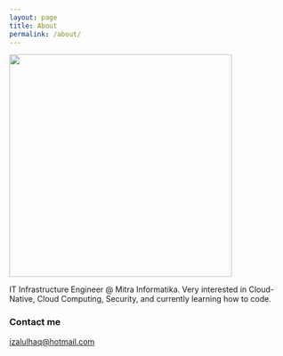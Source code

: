 ```yaml
---
layout: page
title: About
permalink: /about/
---
```


<div>
  <img width="400px" src="https://github-readme-stats.vercel.app/api/?username=northboys&show_icons=true&title_color=fff&icon_color=79ff97&text_color=9f9f9f&bg_color=151515"/>
</div>

<div data-iframe-width="150" data-iframe-height="270" data-share-badge-id="018dfa99-24ab-4f60-9d06-a91fe042d4ec" data-share-badge-host="https://www.credly.com"></div><script type="text/javascript" async src="//cdn.credly.com/assets/utilities/embed.js"></script>

<div data-iframe-width="150" data-iframe-height="270" data-share-badge-id="340e9b51-fef0-4f58-90ff-e1ca6e31aa71" data-share-badge-host="https://www.credly.com"></div><script type="text/javascript" async src="//cdn.credly.com/assets/utilities/embed.js"></script>

IT Infrastructure Engineer @ Mitra Informatika. Very interested in Cloud-Native, Cloud Computing, Security, and currently learning how to code.

### Contact me

[izalulhaq@hotmail.com](mailto:izalulhaq@hotmail.com)
